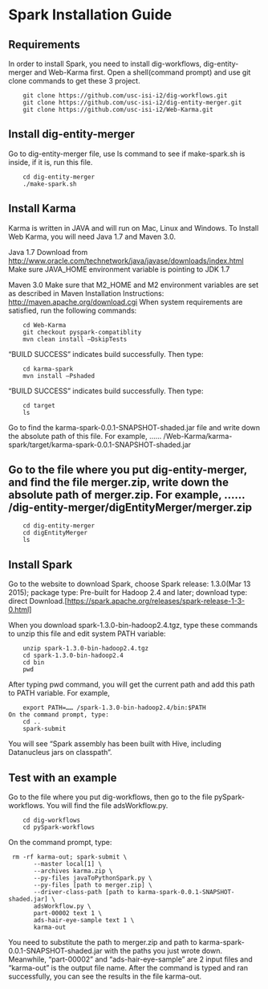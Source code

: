 

# Spark Installation Guide


## Requirements

In order to install Spark, you need to install dig-workflows, dig-entity-merger and Web-Karma first.
Open a shell(command prompt) and use git clone commands to get these 3 project.

```
	git clone https://github.com/usc-isi-i2/dig-workflows.git
	git clone https://github.com/usc-isi-i2/dig-entity-merger.git
	git clone https://github.com/usc-isi-i2/Web-Karma.git
```

## Install dig-entity-merger

Go to dig-entity-merger file, use ls command to see if make-spark.sh is inside, if it is, run this file.

```
	cd dig-entity-merger
	./make-spark.sh
```

## Install Karma

Karma is written in JAVA and will run on Mac, Linux and Windows. To Install Web Karma, you will need Java 1.7 and Maven 3.0.

Java 1.7
Download from http://www.oracle.com/technetwork/java/javase/downloads/index.html
Make sure JAVA_HOME environment variable is pointing to JDK 1.7

Maven 3.0
Make sure that M2_HOME and M2 environment variables are set as described in Maven Installation Instructions: http://maven.apache.org/download.cgi
	 When system requirements are satisfied, run the following commands:

```
	cd Web-Karma
	git checkout pyspark-compatiblity
	mvn clean install –DskipTests
```


“BUILD SUCCESS” indicates build successfully. Then type:


```
	cd karma-spark
	mvn install –Pshaded
```

“BUILD SUCCESS” indicates build successfully. Then type:

```
	cd target
	ls
```


Go to find the karma-spark-0.0.1-SNAPSHOT-shaded.jar file and write down the absolute path of this file. For example,
…… /Web-Karma/karma-spark/target/karma-spark-0.0.1-SNAPSHOT-shaded.jar


## Go to the file where you put dig-entity-merger, and find the file merger.zip, write down the absolute path of merger.zip. For example, …… /dig-entity-merger/digEntityMerger/merger.zip

```
	cd dig-entity-merger
	cd digEntityMerger
	ls
```
  
  
## Install Spark

Go to the website to download Spark, choose  Spark release: 1.3.0(Mar 13 2015); package type: Pre-built for Hadoop 2.4 and later; download type: direct Download.[https://spark.apache.org/releases/spark-release-1-3-0.html]
  
When you download spark-1.3.0-bin-hadoop2.4.tgz, type these commands to unzip this file and edit system PATH variable:

```
	unzip spark-1.3.0-bin-hadoop2.4.tgz
	cd spark-1.3.0-bin-hadoop2.4
	cd bin
	pwd
```

After typing pwd command, you will get the current path and add this path to PATH variable. For example,

```
	export PATH=…… /spark-1.3.0-bin-hadoop2.4/bin:$PATH
On the command prompt, type:
	cd ..
	spark-submit
```

You will see “Spark assembly has been built with Hive, including Datanucleus jars on classpath”.

## Test with an example

Go to the file where you put dig-workflows, then go to the file pySpark-workflows. You will find the file adsWorkflow.py.


```
	cd dig-workflows
	cd pySpark-workflows
```


On the command prompt, type:


```
 rm -rf karma-out; spark-submit \
       --master local[1] \
       --archives karma.zip \
       --py-files javaToPythonSpark.py \
       --py-files [path to merger.zip] \
       --driver-class-path [path to karma-spark-0.0.1-SNAPSHOT-shaded.jar] \
       adsWorkflow.py \
       part-00002 text 1 \
       ads-hair-eye-sample text 1 \
       karma-out
```

You need to substitute the path to merger.zip and path to karma-spark-0.0.1-SNAPSHOT-shaded.jar with the paths you just wrote down. Meanwhile, “part-00002” and “ads-hair-eye-sample” are 2 input files and “karma-out” is the output file name.
After the command is typed and ran successfully, you can see the results in the file karma-out.





